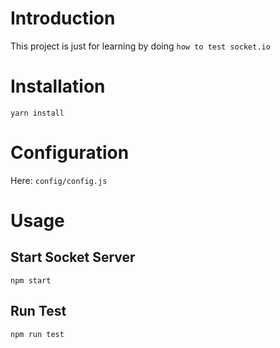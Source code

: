 # Introduction
This project is just for learning by doing `how to test socket.io`

# Installation
```
yarn install
```

# Configuration
Here: `config/config.js`  

# Usage
## Start Socket Server
```
npm start
```

## Run Test
```
npm run test
```
